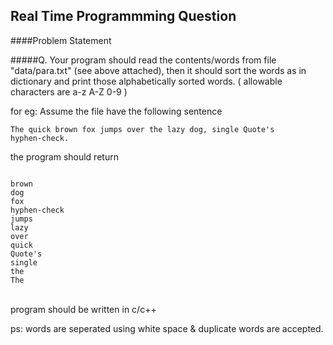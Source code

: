 Real Time Programmming Question
----------------------------

####Problem Statement

#####Q. Your program should read the contents/words from file "data/para.txt" (see above attached), then it should sort the words as in dictionary and print those alphabetically sorted words. ( allowable characters are  a-z A-Z 0-9 )
</p></p>
for eg: Assume the file have the following sentence

<code>The quick brown fox jumps over the lazy dog, single Quote's hyphen-check. </code>

the program should return </br>

<code>
brown
dog
fox
hyphen-check
jumps
lazy
over
quick
Quote's
single
the
The
</code>
</br>

program should be written in c/c++

ps: words are seperated using white space & duplicate words are accepted.
